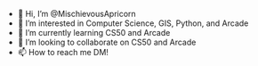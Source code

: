 - 👋 Hi, I’m @MischievousApricorn
- 👀 I’m interested in Computer Science, GIS, Python, and Arcade
- 🌱 I’m currently learning CS50 and Arcade
- 💞️ I’m looking to collaborate on CS50 and Arcade
- 📫 How to reach me DM!

<!---
MischievousApricorn/MischievousApricorn is a ✨ special ✨ repository because its `README.md` (this file) appears on your GitHub profile.
You can click the Preview link to take a look at your changes.
--->
